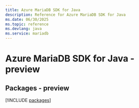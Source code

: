 ```yaml
---
title: Azure MariaDB SDK for Java
description: Reference for Azure MariaDB SDK for Java
ms.date: 06/30/2025
ms.topic: reference
ms.devlang: java
ms.service: mariadb
---
```

# Azure MariaDB SDK for Java - preview
## Packages - preview
[!INCLUDE [packages](mariadb-index.md)]